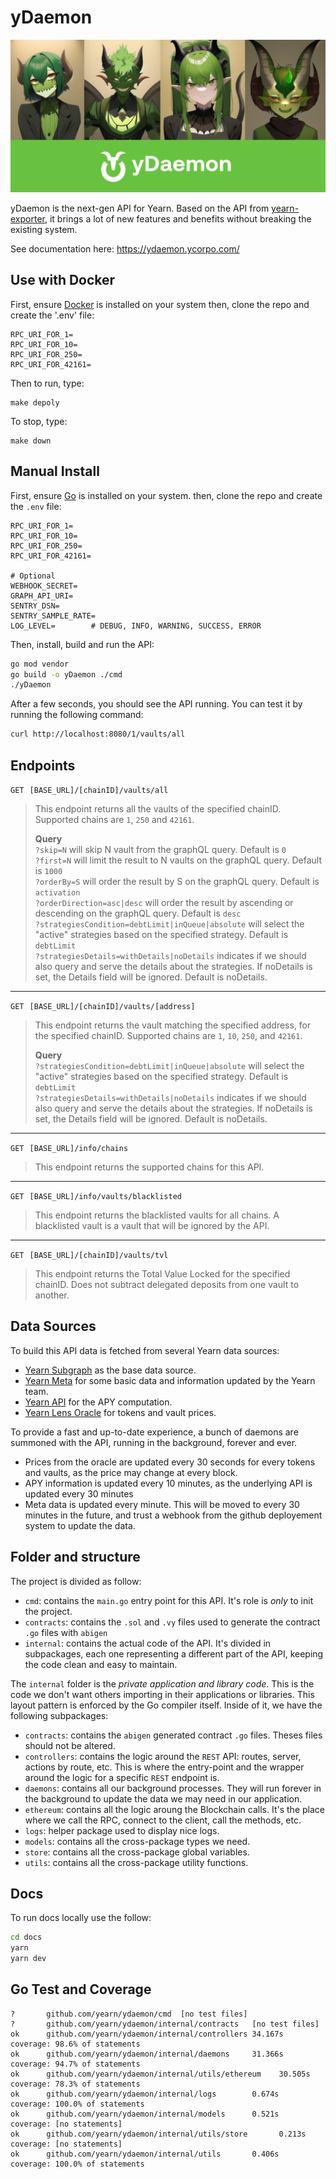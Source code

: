# yDaemon

![](./.github/banner.png)

yDaemon is the next-gen API for Yearn. Based on the API from [yearn-exporter](https://github.com/yearn/yearn-exporter), it brings a lot of new features and benefits without breaking the existing system.

See documentation here: https://ydaemon.ycorpo.com/
## Use with Docker
First, ensure [Docker](https://docs.docker.com/get-started/overview/) is installed on your system then, clone the repo and create the '.env' file:
```
RPC_URI_FOR_1=
RPC_URI_FOR_10=
RPC_URI_FOR_250=
RPC_URI_FOR_42161=
```
Then to run, type:
```
make depoly
```
To stop, type:
```
make down
```

## Manual Install
First, ensure [Go](https://go.dev/) is installed on your system. then, clone the repo and create the `.env` file:
```
RPC_URI_FOR_1=
RPC_URI_FOR_10=
RPC_URI_FOR_250=
RPC_URI_FOR_42161=

# Optional
WEBHOOK_SECRET=
GRAPH_API_URI=
SENTRY_DSN=
SENTRY_SAMPLE_RATE=
LOG_LEVEL=        # DEBUG, INFO, WARNING, SUCCESS, ERROR
```

Then, install, build and run the API:
```bash
go mod vendor
go build -o yDaemon ./cmd
./yDaemon
```

After a few seconds, you should see the API running. You can test it by running the following command:
```bash
curl http://localhost:8080/1/vaults/all
```

## Endpoints
`GET` `[BASE_URL]/[chainID]/vaults/all`  
> This endpoint returns all the vaults of the specified chainID. Supported chains are `1`, `250` and `42161`.  
>  
> **Query**  
`?skip=N` will skip N vault from the graphQL query. Default is `0`  
`?first=N` will limit the result to N vaults on the graphQL query. Default is `1000`  
`?orderBy=S` will order the result by S on the graphQL query. Default is `activation`  
`?orderDirection=asc|desc` will order the result by ascending or descending on the graphQL query. Default is `desc`  
>`?strategiesCondition=debtLimit|inQueue|absolute` will select the "active" strategies based on the specified strategy. Default is `debtLimit`  
>`?strategiesDetails=withDetails|noDetails` indicates if we should also query and serve the details about the strategies. If noDetails is set, the Details field will be ignored. Default is noDetails.  
-------

`GET` `[BASE_URL]/[chainID]/vaults/[address]`  
> This endpoint returns the vault matching the specified address, for the specified chainID. Supported chains are `1`, `10`, `250`, and `42161`.  
>  
> **Query**  
> `?strategiesCondition=debtLimit|inQueue|absolute` will select the "active" strategies based on the specified strategy. Default is `debtLimit`  
>`?strategiesDetails=withDetails|noDetails` indicates if we should also query and serve the details about the strategies. If noDetails is set, the Details field will be ignored. Default is noDetails.  
-------

`GET` `[BASE_URL]/info/chains`  
> This endpoint returns the supported chains for this API.  

-------

`GET` `[BASE_URL]/info/vaults/blacklisted`  
> This endpoint returns the blacklisted vaults for all chains. A blacklisted vault is a vault that will be ignored by the API.  

-------
`GET` `[BASE_URL]/[chainID]/vaults/tvl`  
> This endpoint returns the Total Value Locked for the specified chainID. Does not subtract delegated deposits from one vault to another.  

## Data Sources
To build this API data is fetched from several Yearn data sources:
- [Yearn Subgraph](https://thegraph.com/explorer/subgraph?id=5xMSe3wTNLgFQqsAc5SCVVwT4MiRb5AogJCuSN9PjzXF) as the base data source.
- [Yearn Meta](https://github.com/yearn/yearn-meta) for some basic data and information updated by the Yearn team.
- [Yearn API](https://api.yearn.finance/) for the APY computation.
- [Yearn Lens Oracle](https://etherscan.io/address/0xca11bde05977b3631167028862be2a173976ca11) for tokens and vault prices.

To provide a fast and up-to-date experience, a bunch of daemons are summoned with the API, running in the background, forever and ever.
- Prices from the oracle are updated every 30 seconds for every tokens and vaults, as the price may change at every block.
- APY information is updated every 10 minutes, as the underlying API is updated every 30 minutes
- Meta data is updated every minute. This will be moved to every 30 minutes in the future, and trust a webhook from the github deployement system to update the data.

## Folder and structure
The project is divided as follow:
- `cmd`: contains the `main.go` entry point for this API. It's role is _only_ to init the project.
- `contracts`: contains the `.sol` and `.vy` files used to generate the contract `.go` files with `abigen`
- `internal`: contains the actual code of the API. It's divided in subpackages, each one representing a different part of the API, keeping the code clean and easy to maintain.

The `internal` folder is the _private application and library code_. This is the code we don't want others importing in their applications or libraries. This layout pattern is enforced by the Go compiler itself. Inside of it, we have the following subpackages:
- `contracts`: contains the `abigen` generated contract `.go` files. Theses files should not be altered.
- `controllers`: contains the logic around the `REST` API: routes, server, actions by route, etc. This is where the entry-point and the wrapper around the logic for a specific `REST` endpoint is.
- `daemons`: contains all our background processes. They will run forever in the background to update the data we may need in our application.
- `ethereum`: contains all the logic aroung the Blockchain calls. It's the place where we call the RPC, connect to the client, call the methods, etc.
- `logs`: helper package used to display nice logs.
- `models`: contains all the cross-package types we need.
- `store`: contains all the cross-package global variables.
- `utils`: contains all the cross-package utility functions.

## Docs
To run docs locally use the follow:
```bash
cd docs
yarn
yarn dev
```
## Go Test and Coverage
```
?       github.com/yearn/ydaemon/cmd  [no test files]
?       github.com/yearn/ydaemon/internal/contracts   [no test files]
ok      github.com/yearn/ydaemon/internal/controllers 34.167s coverage: 98.6% of statements
ok      github.com/yearn/ydaemon/internal/daemons     31.366s coverage: 94.7% of statements
ok      github.com/yearn/ydaemon/internal/utils/ethereum    30.505s coverage: 78.3% of statements
ok      github.com/yearn/ydaemon/internal/logs        0.674s  coverage: 100.0% of statements
ok      github.com/yearn/ydaemon/internal/models      0.521s  coverage: [no statements]
ok      github.com/yearn/ydaemon/internal/utils/store       0.213s  coverage: [no statements]
ok      github.com/yearn/ydaemon/internal/utils       0.406s  coverage: 100.0% of statements
```
